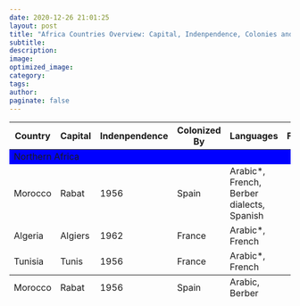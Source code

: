 ```yaml
---
date: 2020-12-26 21:01:25
layout: post
title: "Africa Countries Overview: Capital, Indenpendence, Colonies and Languages"
subtitle:
description:
image:
optimized_image:
category:
tags:
author:
paginate: false
---
```


<table>
  <thead>
    <tr>
      <th>Country</th>
      <th>Capital</th>
      <th>Indenpendence</th>
      <th>Colonized By</th>
      <th>Languages</th>
      <th>Facts</th>
    </tr>
  </thead>
  <tfoot>
    <tr>
      <td>Morocco</td>
      <td>Rabat</td>
      <td>1956</td>
      <td>Spain</td>
      <td>Arabic, Berber</td>
      <td></td>
    </tr>
  </tfoot>
  <tbody>
    <tr id="ROW1">
      <td colspan=6, bgcolor="blue"> Northern Africa </td>
    <tr>
    <tr>
      <td>Morocco</td>
      <td>Rabat</td>
      <td>1956</td>
      <td>Spain</td>
      <td>Arabic*, French, Berber dialects, Spanish</td>
      <td></td>
    </tr>
    <tr>
      <td>Algeria</td>
      <td>Algiers</td>
      <td>1962</td>
      <td>France</td>
      <td>Arabic*, French</td>
      <td></td>
    </tr>
    <tr>
      <td>Tunisia</td>
      <td>Tunis</td>
      <td>1956</td>
      <td>France</td>
      <td>Arabic*, French</td>
      <td></td>
    </tr>
  </tbody>
</table>
